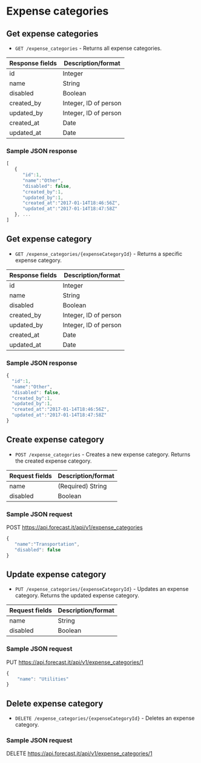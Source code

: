 # Expense categories

## Get expense categories

* `GET /expense_categories` - Returns all expense categories.

|Response fields | Description/format|
|------------ | -------------|
|id | Integer|
|name | String|
|disabled | Boolean|
|created_by | Integer, ID of person|
|updated_by | Integer, ID of person|
|created_at | Date|
|updated_at | Date|

### Sample JSON response
```javascript
[
   {
      "id":1,
      "name":"Other",
      "disabled": false,
      "created_by":1,
      "updated_by":1,
      "created_at":"2017-01-14T18:46:56Z",
      "updated_at":"2017-01-14T18:47:58Z"
   }, ...
]
```

## Get expense category

* `GET /expense_categories/{expenseCategoryId}` - Returns a specific expense category.

|Response fields | Description/format|
|------------ | -------------|
|id | Integer|
|name | String|
|disabled | Boolean|
|created_by | Integer, ID of person|
|updated_by | Integer, ID of person|
|created_at | Date|
|updated_at | Date|

### Sample JSON response
```javascript
{
  "id":1,
  "name":"Other",
  "disabled": false,
  "created_by":1,
  "updated_by":1,
  "created_at":"2017-01-14T18:46:56Z",
  "updated_at":"2017-01-14T18:47:58Z"
}
```


## Create expense category

* `POST /expense_categories` - Creates a new expense category. Returns the created expense category.

| Request fields | Description/format   |
|--------------- | ---------------------|
| name           | (Required) String    |
| disabled       | Boolean              |

### Sample JSON request
POST https://api.forecast.it/api/v1/expense_categories

```javascript
{
   "name":"Transportation",
   "disabled": false
}
```

## Update expense category

* `PUT /expense_categories/{expenseCategoryId}` - Updates an expense category. Returns the updated expense category.

| Request fields | Description/format |
|--------------- | -------------------|
| name           | String             |
| disabled       | Boolean            |

### Sample JSON request
PUT https://api.forecast.it/api/v1/expense_categories/1

```javascript
{
    "name": "Utilities"
}
```

## Delete expense category

* `DELETE /expense_categories/{expenseCategoryId}` - Deletes an expense category.

### Sample JSON request
DELETE https://api.forecast.it/api/v1/expense_categories/1